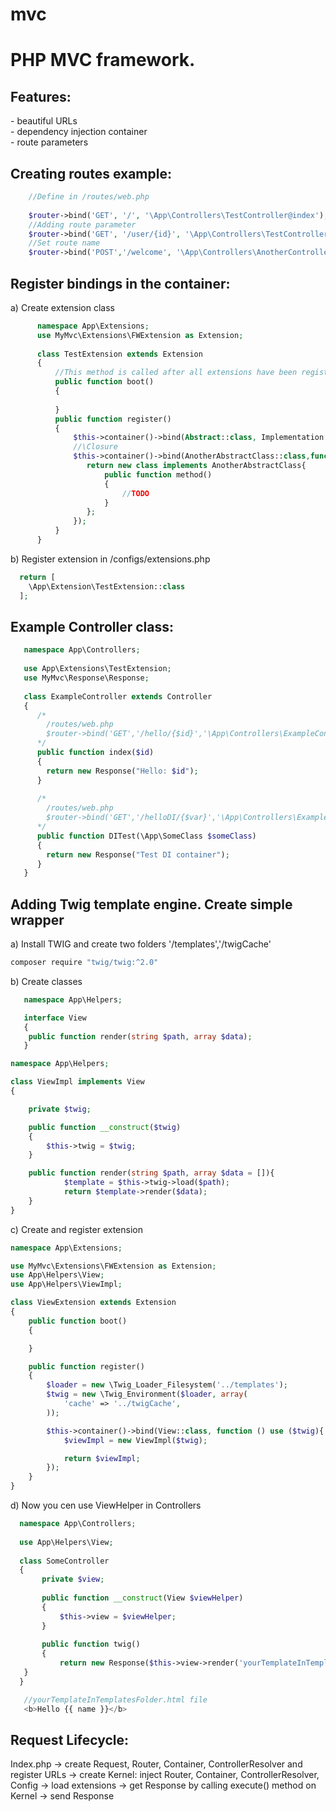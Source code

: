 # mvc
<h1>PHP MVC framework.</h1> 

<h2>Features:</h2>
 - beautiful URLs<br/>
 - dependency injection container<br/>
 - route parameters<br/>

<h2>Creating routes example:</h2>

```php
    //Define in /routes/web.php
  
    $router->bind('GET', '/', '\App\Controllers\TestController@index');
    //Adding route parameter
    $router->bind('GET', '/user/{id}', '\App\Controllers\TestController@showUserInfo');
    //Set route name
    $router->bind('POST','/welcome', '\App\Controllers\AnotherController@welcome')->name('welcomPage'); 
 ```
  
<h2>Register bindings in the container:</h2>
  
  a) Create extension class
  
```php
      namespace App\Extensions;
      use MyMvc\Extensions\FWExtension as Extension;
      
      class TestExtension extends Extension
      {
          //This method is called after all extensions have been registered. 
          public function boot()
          {
              
          }
          public function register()
          {
              $this->container()->bind(Abstract::class, Implementation::class);
              //\Closure 
              $this->container()->bind(AnotherAbstractClass::class,function ($container){
                 return new class implements AnotherAbstractClass{
                     public function method()
                     {
                         //TODO
                     }
                 };
              });
          }
      }
```

b) Register extension in /configs/extensions.php

  ```php
    return [
      \App\Extension\TestExtension::class
    ];
  ```
  
<h2>Example Controller class:</h2>

```php
   namespace App\Controllers;
   
   use App\Extensions\TestExtension;
   use MyMvc\Response\Response;
   
   class ExampleController extends Controller
   {
      /*
        /routes/web.php
        $router->bind('GET','/hello/{$id}','\App\Controllers\ExampleController@index');
      */
      public function index($id)
      {
        return new Response("Hello: $id");
      }
      
      /*
        /routes/web.php
        $router->bind('GET','/helloDI/{$var}','\App\Controllers\ExampleController@DITest');
      */
      public function DITest(\App\SomeClass $someClass)
      {
        return new Response("Test DI container");
      }
   }
```


<h2>Adding <b>Twig template engine</b>. Create simple wrapper</h2>
 a) Install TWIG and create two folders '/templates','/twigCache'
 
 ``` bash
 composer require "twig/twig:^2.0"
 ```
 
 b) Create classes
 
 ```php
    namespace App\Helpers;

    interface View
    {
     public function render(string $path, array $data);
    }
 ```
 
 ```php
 namespace App\Helpers;

 class ViewImpl implements View
 {

     private $twig;

     public function __construct($twig)
     {
         $this->twig = $twig;
     }

     public function render(string $path, array $data = []){
             $template = $this->twig->load($path);
             return $template->render($data);
     }
 }
 ```
 
 c) Create and register extension
 
  ```php
  namespace App\Extensions;

  use MyMvc\Extensions\FWExtension as Extension;
  use App\Helpers\View;
  use App\Helpers\ViewImpl;

  class ViewExtension extends Extension
  {
      public function boot()
      {

      }

      public function register()
      {
          $loader = new \Twig_Loader_Filesystem('../templates');
          $twig = new \Twig_Environment($loader, array(
              'cache' => '../twigCache',
          ));

          $this->container()->bind(View::class, function () use ($twig){
              $viewImpl = new ViewImpl($twig);

              return $viewImpl;
          });
      }
  }
 ```
 
 d) Now you cen use ViewHelper in Controllers
 
  ```php
    namespace App\Controllers;
    
    use App\Helpers\View;
    
    class SomeController
    {
         private $view;
	 
         public function __construct(View $viewHelper)
         {
             $this->view = $viewHelper;
         } 
	 
         public function twig()
         {
             return new Response($this->view->render('yourTemplateInTemplatesFolder.html',['name'=>'John']));
	 }
    }
 ```
 
 ```php
    //yourTemplateInTemplatesFolder.html file
    <b>Hello {{ name }}</b>
 ```


<h2>Request Lifecycle:</h2>

 Index.php -> create Request, Router, Container, ControllerResolver and register URLs 
  -> create Kernel: inject Router, Container, ControllerResolver, Config 
   -> load extensions
    -> get Response by calling execute() method on Kernel 
     -> send Response
